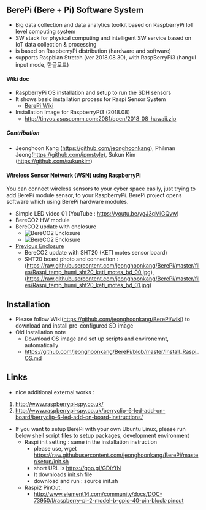 ## BerePi (Bere + Pi) Software System
- Big data collection and data analytics toolkit based on RaspberryPi IoT level computing system
- SW stack for physical computing and intelligent SW service based on IoT data collection & processing
- is based on RaspberryPi distribution (hardware and software)
- supports Raspbian Stretch (ver 2018.08.30), with RaspBerryPi3 (hangul input mode, 한글모드)

#### Wiki doc
  - RaspberryPi OS installation and setup to run the SDH sensors
  - It shows basic installation process for Raspi Sensor System
    - [BerePi Wiki](https://github.com/jeonghoonkang/BerePi/wiki)
  - Installation Image for RaspberryPi3 (2018.08)
    - http://tinyos.asuscomm.com:2081/open/2018_08_hawaii.zip

##### Contribution
  - Jeonghoon Kang (https://github.com/jeonghoonkang), Philman Jeong(https://github.com/ipmstyle), Sukun Kim (https://github.com/sukunkim)

#### Wireless Sensor Network (WSN) using RaspberryPi 
You can connect wireless sensors to your cyber space easily, just trying to add BerePi module sensor, to your RaspberryPi.
BerePi project opens software which using BerePi hardware modules. 

  - Simple LED video 01 (YouTube : https://youtu.be/ygJ3qMiGQvw)
  - BereCO2 HW module 
  - BereCO2 update with enclosure
    - ![BereCO2 Enclosure](https://raw.githubusercontent.com/jeonghoonkang/BerePi/master/files/CO2/CO2_inside_01.JPG)
    - ![BereCO2 Enclosure](https://raw.githubusercontent.com/jeonghoonkang/BerePi/master/files/CO2/CO2_inside_02.JPG)
- [Previous Enclosure](https://github.com/jeonghoonkang/BerePi/blob/master/files/RPi2_case.png)
  - BereCO2 update with SHT20 (KETI motes sensor board)
   - SHT20 board photo and connection : (https://raw.githubusercontent.com/jeonghoonkang/BerePi/master/files/Raspi_temp_humi_sht20_keti_motes_bd_00.jpg), (https://raw.githubusercontent.com/jeonghoonkang/BerePi/master/files/Raspi_temp_humi_sht20_keti_motes_bd_01.jpg)
     
## Installation
  - Please follow Wiki(https://github.com/jeonghoonkang/BerePi/wiki) to download and install pre-configured SD image 
  - Old Installation note
    - Download OS image and set up scripts and environemnt, automatically
    - https://github.com/jeonghoonkang/BerePi/blob/master/Install_Raspi_OS.md

## Links
 - nice additional external works :
  1. http://www.raspberrypi-spy.co.uk/
  1. http://www.raspberrypi-spy.co.uk/berryclip-6-led-add-on-board/berryclip-6-led-add-on-board-instructions/
 
- If you want to setup BerePi with your own Ubuntu Linux, please run below shell script files to setup packages, development environment
  - Raspi init setting : same in the installation instruction
    - please use, wget https://raw.githubusercontent.com/jeonghoonkang/BerePi/master/setup/init.sh
     - short URL is https://goo.gl/GDiYfN  
     - It downloads init.sh file
     - download and run : source init.sh
  - Raspi2 PinOut:
    - http://www.element14.com/community/docs/DOC-73950/l/raspberry-pi-2-model-b-gpio-40-pin-block-pinout
 
